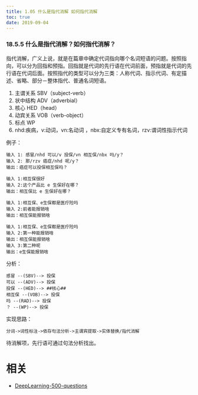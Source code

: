```yaml
---
title: 1.05 什么是指代消解 如何指代消解
toc: true
date: 2019-09-04
---
```


### 18.5.5 什么是指代消解？如何指代消解？

指代消解，广义上说，就是在篇章中确定代词指向哪个名词短语的问题。按照指向，可以分为回指和预指。回指就是代词的先行语在代词前面，预指就是代词的先行语在代词后面。按照指代的类型可以分为三类：人称代词、指示代词、有定描述、省略、部分－整体指代、普通名词短语。

1. 主谓关系 SBV（subject-verb）
1. 状中结构 ADV（adverbial）
1. 核心 HED（head）
1. 动宾关系 VOB（verb-object）
1. 标点 WP
1. nhd:疾病，v:动词，vn:名动词 ，nbx:自定义专有名词，rzv:谓词性指示代词

例子：

    输入 1: 感冒/nhd 可以/v 投保/vn 相互保/nbx 吗/y？
    输入 2: 那/rzv 癌症/nhd 呢/y？
    输出：癌症可以投保相互保吗？

    输入 1:相互保很好
    输入 2:这个产品比 e 生保好在哪？
    输出：相互保比 e 生保好在哪？

    输入 1:相互保、e生保都是医疗险吗
    输入 2:前者能报销啥
    输出：相互保能报销啥

    输入 1:相互保、e生保都是医疗险吗
    输入 2:第一种能报销啥
    输出：相互保能报销啥
    输入 3:第二种呢
    输出：e生保能报销啥

分析：

    感冒 --(SBV)--> 投保
    可以 --(ADV)--> 投保
    投保 --(HED)--> ##核心##
    相互保 --(VOB)--> 投保
    吗 --(RAD)--> 投保
    ？ --(WP)--> 投保

实现思路：

    分词->词性标注->依存句法分析->主谓宾提取->实体替换/指代消解

待消解项，先行语可通过句法分析找出。





# 相关

- [DeepLearning-500-questions](https://github.com/scutan90/DeepLearning-500-questions)
